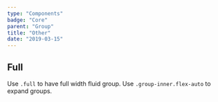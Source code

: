 ```yaml
---
type: "Components"
badge: "Core"
parent: "Group"
title: "Other"
date: "2019-03-15"
---
```


## Full

Use `.full` to have full width fluid group. Use `.group-inner.flex-auto` to expand groups.

<demo>
  <demovanilla src="vanilla/components/group/options-full-line">
  </demovanilla>
</demo>

<demo>
  <demovanilla src="vanilla/components/group/options-full-stack">
  </demovanilla>
</demo>
